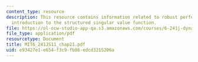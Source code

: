 ```yaml
---
content_type: resource
description: This resource contains information related to robust performance and
  introduction to the structured singular value function.
file: https://ol-ocw-studio-app-qa.s3.amazonaws.com/courses/6-241j-dynamic-systems-and-control-spring-2011/e93427e1e654f3c9fb86edcd3215206a_MIT6_241JS11_chap21.pdf
file_type: application/pdf
resourcetype: Document
title: MIT6_241JS11_chap21.pdf
uid: e93427e1-e654-f3c9-fb86-edcd3215206a
---
```


